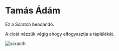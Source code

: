 Tamás Ádám
==========
Ez a Scratch beadandó.

A cicát nézzük végig ahogy elfogyasztja a táplálékát.

![scracth](https://user-images.githubusercontent.com/60942087/76352535-7b267a80-630f-11ea-808b-d7d4c0646abc.png)

